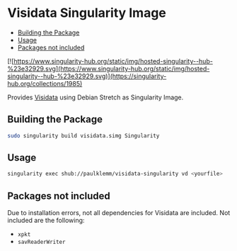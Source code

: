 # Visidata Singularity Image

<!-- TOC depthFrom:2 -->

- [Building the Package](#building-the-package)
- [Usage](#usage)
- [Packages not included](#packages-not-included)

<!-- /TOC -->

[![https://www.singularity-hub.org/static/img/hosted-singularity--hub-%23e32929.svg](https://www.singularity-hub.org/static/img/hosted-singularity--hub-%23e32929.svg)](https://singularity-hub.org/collections/1985)

Provides [Visidata](https://github.com/saulpw/visidata) using Debian Stretch as Singularity Image.

## Building the Package

```bash
sudo singularity build visidata.simg Singularity
```

## Usage

```bash
singularity exec shub://paulklemm/visidata-singularity vd <yourfile>
```

## Packages not included

Due to installation errors, not all dependencies for Visidata are included. Not included are the following:

- `xpkt`
- `savReaderWriter`
